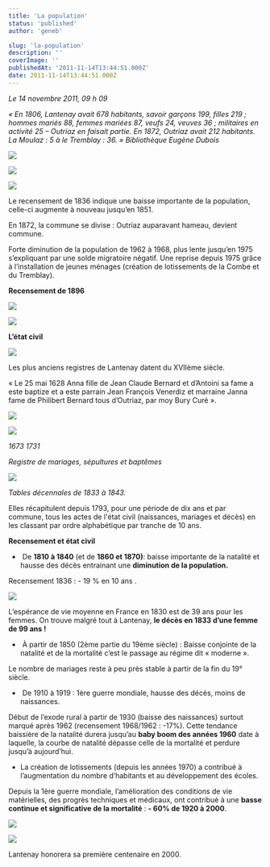 ```yaml
---
title: 'La population'
status: 'published'
author: 'geneb'

slug: 'la-population'
description: ''
coverImage: ''
publishedAt: '2011-11-14T13:44:51.000Z'
date: 2011-11-14T13:44:51.000Z
---
```


*Le 14 novembre 2011, 09 h 09*

*« En 1806, Lantenay avait 678 habitants, savoir garçons 199, filles 219 ; hommes mariés 88, femmes mariées 87, veufs 24, veuves 36 ; militaires en activité 25 – Outriaz en faisait partie. En 1872, Outriaz avait 212 habitants. La Moulaz : 5 à le Tremblay : 36. »* *Bibliothèque Eugène Dubois*


![](/img/beguelins/Windows-Live-Writer/ebf28729ea9c_127E9/clip_image002_2.jpg)


![](/img/beguelins/Windows-Live-Writer/ebf28729ea9c_127E9/clip_image004_2.jpg)


![](/img/beguelins/Windows-Live-Writer/ebf28729ea9c_127E9/clip_image006_2.jpg)

Le recensement de 1836 indique une baisse importante de la population, celle-ci augmente à nouveau jusqu’en 1851.

En 1872, la commune se divise : Outriaz auparavant hameau, devient commune.

Forte diminution de la population de 1962 à 1968, plus lente jusqu’en 1975 s’expliquant par une solde migratoire négatif. Une reprise depuis 1975 grâce à l’installation de jeunes ménages (création de lotissements de la Combe et du Tremblay).

**Recensement de 1896**


![](/img/beguelins/Windows-Live-Writer/ebf28729ea9c_127E9/clip_image008_2.jpg)


![](/img/beguelins/Windows-Live-Writer/ebf28729ea9c_127E9/clip_image010_2.jpg)

**L’état civil**


![](/img/beguelins/Windows-Live-Writer/ebf28729ea9c_127E9/clip_image012_2.jpg)

Les plus anciens registres de Lantenay datent du XVIIème siècle.

« Le 25 mai 1628 Anna fille de Jean Claude Bernard et d’Antoini sa fame a este baptize et a este parrain Jean François Venerdiz et marraine Janna fame de Philibert Bernard tous d’Outriaz, par moy Bury Curé ».


![](/img/beguelins/Windows-Live-Writer/ebf28729ea9c_127E9/clip_image014_2.jpg)


![](/img/beguelins/Windows-Live-Writer/ebf28729ea9c_127E9/clip_image016_2.jpg)

*1673*
*1731*

*Registre de mariages, sépultures et baptêmes*


![](/img/beguelins/Windows-Live-Writer/ebf28729ea9c_127E9/clip_image018_2.jpg)

*Tables décennales de 1833 à 1843.*

Elles récapitulent depuis 1793, pour une période de dix ans et par commune, tous les actes de l'état civil (naissances, mariages et décès) en les classant par ordre alphabétique par tranche de 10 ans.

**Recensement et état civil**

-  De **1810 à 1840** (et de **1860 et 1870)**: baisse importante de la natalité et hausse des décès entrainant une **diminution de la population.**

Recensement 1836 : - 19 % en 10 ans .


![](/img/beguelins/Windows-Live-Writer/ebf28729ea9c_127E9/clip_image002_9_.jpg)

L’espérance de vie moyenne en France en 1830 est de 39 ans pour les femmes. On trouve malgré tout à Lantenay, **le décès en 1833 d’une femme de 99 ans !**

-  À partir de 1850 (2ème partie du 19ème siècle) : Baisse conjointe de la natalité et de la mortalité c’est le passage au régime dit « moderne ».

Le nombre de mariages reste à peu près stable à partir de la fin du 19° siècle.

-  De 1910 à 1919 : 1ère guerre mondiale, hausse des décès, moins de naissances.

Début de l’exode rural à partir de 1930 (baisse des naissances) surtout marqué après 1962 (recensement 1968/1962 : -17%). Cette tendance baissière de la natalité durera jusqu’au **baby boom des années 1960** date à laquelle, la courbe de natalité dépasse celle de la mortalité et perdure jusqu’à aujourd’hui.

- La création de lotissements (depuis les années 1970) a contribué à l’augmentation du nombre d’habitants et au développement des écoles.

Depuis la 1ère guerre mondiale, l’amélioration des conditions de vie matérielles, des progrès techniques et médicaux, ont contribué à une **basse continue et significative de la mortalité** : **- 60% de 1920 à 2000**.


![](/img/beguelins/Windows-Live-Writer/ebf28729ea9c_127E9/clip_image006_5_.jpg)


![](/img/beguelins/Windows-Live-Writer/ebf28729ea9c_127E9/clip_image004_9_.jpg)

Lantenay honorera sa première centenaire en 2000.
